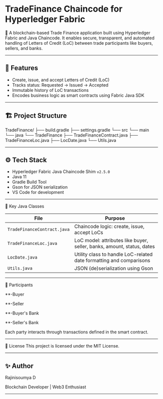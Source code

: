 # TradeFinance Chaincode for Hyperledger Fabric

🚀 A blockchain-based Trade Finance application built using Hyperledger Fabric and Java Chaincode. It enables secure, transparent, and automated handling of Letters of Credit (LoC) between trade participants like buyers, sellers, and banks.

---

## 📌 Features

- Create, issue, and accept Letters of Credit (LoC)
- Tracks status: Requested → Issued → Accepted
- Immutable history of LoC transactions
- Encodes business logic as smart contracts using Fabric Java SDK

---

## 🏗️ Project Structure

TradeFinance/
├── build.gradle
├── settings.gradle
└── src
└── main
└── java
└── TradeFinance
├── TradeFinanceContract.java
├── TradeFinanceLoc.java
├── LocDate.java
└── Utils.java


---

## ⚙️ Tech Stack

- Hyperledger Fabric Java Chaincode Shim `v2.5.0`
- Java 11
- Gradle Build Tool
- Gson for JSON serialization
- VS Code for development

---

🔐 Key Java Classes

| File                        | Purpose                                                                |
| --------------------------- | ---------------------------------------------------------------------- |
| `TradeFinanceContract.java` | Chaincode logic: create, issue, accept LoCs                            |
| `TradeFinanceLoc.java`      | LoC model: attributes like buyer, seller, banks, amount, status, dates |
| `LocDate.java`              | Utility class to handle LoC-related date formatting and comparisons    |
| `Utils.java`                | JSON (de)serialization using Gson                                      |

---


🤝 Participants

**-Buyer

**-Seller

**-Buyer's Bank

**-Seller's Bank

Each party interacts through transactions defined in the smart contract.

---

📜 License
This project is licensed under the MIT License.

---

## ✨ Author

Rajinisoumya D

Blockchain Developer | Web3 Enthusiast

---

